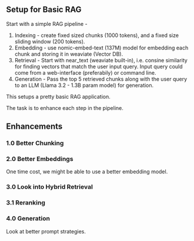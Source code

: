 ## Setup for Basic RAG

Start with a simple RAG pipeline -

1. Indexing - create fixed sized chunks (1000 tokens), and a fixed size sliding window (200 tokens).
2. Embedding - use nomic-embed-text (137M) model for embedding each chunk and storing it in weaviate (Vector DB).
3. Retrieval - Start with near_text (weaviate built-in), i.e. consine similarity for finding vectors that match the user input query. Input query could come from a web-interface (preferabily) or command line.
4. Generation - Pass the top 5 retrieved chunks along with the user query to an LLM (Llama 3.2 - 1.3B param model) for generation.

This setups a pretty basic RAG application. 

The task is to enhance each step in the pipeline.

## Enhancements

### 1.0 Better Chunking

### 2.0 Better Embeddings
One time cost, we might be able to use a better embedding model. 

### 3.0 Look into Hybrid Retrieval

### 3.1 Reranking

### 4.0 Generation
Look at better prompt strategies.
